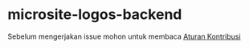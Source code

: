 # microsite-logos-backend

Sebelum mengerjakan issue mohon untuk membaca [Aturan Kontribusi](https://docs.google.com/document/d/1Xrv3YqcE69Rlj54ieo90jXygtSqlgy_qocqLQN2oC9I/edit)
